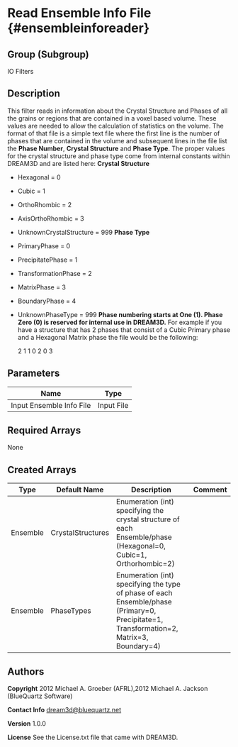 Read Ensemble Info File {#ensembleinforeader}
======
## Group (Subgroup) ##
IO Filters

## Description ##
This filter reads in information about the Crystal Structure and Phases of
 all the grains or regions that are contained in a voxel based volume. These
 values are needed to allow the calculation of statistics on the volume.
 The format of that file is a simple text file where the first line is the
 number of phases that are contained in the volume and subsequent lines in
 the file list the __Phase Number__, __Crystal Structure__ and __Phase Type__.
 The proper values for the crystal structure and phase type come from internal
 constants within DREAM3D and are listed here:
**Crystal Structure**

- Hexagonal = 0
- Cubic = 1
- OrthoRhombic = 2
- AxisOrthoRhombic = 3
- UnknownCrystalStructure = 999
**Phase Type**

- PrimaryPhase = 0
- PrecipitatePhase = 1
- TransformationPhase = 2
- MatrixPhase = 3
- BoundaryPhase = 4
- UnknownPhaseType = 999
__Phase numbering starts at One (1). Phase Zero (0) is reserved for internal use in DREAM3D.__
For example if you have a structure that has 2 phases that consist of a Cubic Primary
phase and a Hexagonal Matrix phase the file would be the following:


    2
    1  1  0
    2  0  3


## Parameters ## 

| Name | Type |
|------|------|
| Input Ensemble Info File | Input File |

## Required Arrays ##
None

## Created Arrays ##

| Type | Default Name | Description | Comment |
|------|--------------|-------------|---------|
| Ensemble | CrystalStructures | Enumeration (int) specifying the crystal structure of each Ensemble/phase (Hexagonal=0, Cubic=1, Orthorhombic=2) |  |
| Ensemble | PhaseTypes | Enumeration (int) specifying the type of phase of each Ensemble/phase (Primary=0, Precipitate=1, Transformation=2, Matrix=3, Boundary=4) |  |

## Authors ##

**Copyright** 2012 Michael A. Groeber (AFRL),2012 Michael A. Jackson (BlueQuartz Software)

**Contact Info** dream3d@bluequartz.net

**Version** 1.0.0

**License**  See the License.txt file that came with DREAM3D.



